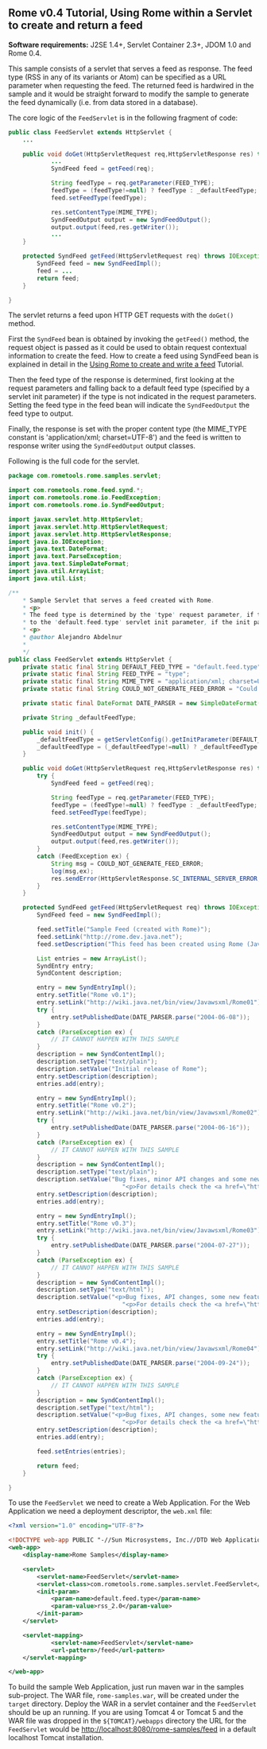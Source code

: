 ## Rome v0.4 Tutorial, Using Rome within a Servlet to create and return a feed

**Software requirements:** J2SE 1.4+, Servlet Container 2.3+, JDOM 1.0
and Rome 0.4.

This sample consists of a servlet that serves a feed as response. The
feed type (RSS in any of its variants or Atom) can be specified as a URL
parameter when requesting the feed. The returned feed is hardwired in
the sample and it would be straight forward to modify the sample to
generate the feed dynamically (i.e. from data stored in a database).

The core logic of the `FeedServlet` is in the following fragment of
code:

```java
public class FeedServlet extends HttpServlet {
    ...

    public void doGet(HttpServletRequest req,HttpServletResponse res) throws IOException {
            ...
            SyndFeed feed = getFeed(req);

            String feedType = req.getParameter(FEED_TYPE);
            feedType = (feedType!=null) ? feedType : _defaultFeedType;
            feed.setFeedType(feedType);

            res.setContentType(MIME_TYPE);
            SyndFeedOutput output = new SyndFeedOutput();
            output.output(feed,res.getWriter());
            ...
    }

    protected SyndFeed getFeed(HttpServletRequest req) throws IOException,FeedException {
        SyndFeed feed = new SyndFeedImpl();
        feed = ...
        return feed;
    }

}
```

The servlet returns a feed upon HTTP GET requests with the `doGet()`
method.

First the `SyndFeed` bean is obtained by invoking the `getFeed()`
method, the request object is passed as it could be used to obtain
request contextual information to create the feed. How to create a feed
using SyndFeed bean is explained in detail in the [Using Rome to create
and write a
feed](../../../HowRomeWorks/RomeV0.4TutorialUsingRomeToCreateAndWriteASyndicationFeed.html)
Tutorial.

Then the feed type of the response is determined, first looking at the
request parameters and falling back to a default feed type (specified by
a servlet init parameter) if the type is not indicated in the request
parameters. Setting the feed type in the feed bean will indicate the
`SyndFeedOutput` the feed type to output.

Finally, the response is set with the proper content type (the MIME_TYPE
constant is \'application/xml; charset=UTF-8\') and the feed is written
to response writer using the `SyndFeedOutput` output classes.

Following is the full code for the servlet.

```java
package com.rometools.rome.samples.servlet;

import com.rometools.rome.feed.synd.*;
import com.rometools.rome.io.FeedException;
import com.rometools.rome.io.SyndFeedOutput;

import javax.servlet.http.HttpServlet;
import javax.servlet.http.HttpServletRequest;
import javax.servlet.http.HttpServletResponse;
import java.io.IOException;
import java.text.DateFormat;
import java.text.ParseException;
import java.text.SimpleDateFormat;
import java.util.ArrayList;
import java.util.List;

/**
    * Sample Servlet that serves a feed created with Rome.
    * <p>
    * The feed type is determined by the 'type' request parameter, if the parameter is missing it defaults
    * to the 'default.feed.type' servlet init parameter, if the init parameter is missing it defaults to 'atom_0.3'
    * <p>
    * @author Alejandro Abdelnur
    *
    */
public class FeedServlet extends HttpServlet {
    private static final String DEFAULT_FEED_TYPE = "default.feed.type";
    private static final String FEED_TYPE = "type";
    private static final String MIME_TYPE = "application/xml; charset=UTF-8";
    private static final String COULD_NOT_GENERATE_FEED_ERROR = "Could not generate feed";

    private static final DateFormat DATE_PARSER = new SimpleDateFormat("yyyy-MM-dd");

    private String _defaultFeedType;

    public void init() {
        _defaultFeedType = getServletConfig().getInitParameter(DEFAULT_FEED_TYPE);
        _defaultFeedType = (_defaultFeedType!=null) ? _defaultFeedType : "atom_0.3";
    }

    public void doGet(HttpServletRequest req,HttpServletResponse res) throws IOException {
        try {
            SyndFeed feed = getFeed(req);

            String feedType = req.getParameter(FEED_TYPE);
            feedType = (feedType!=null) ? feedType : _defaultFeedType;
            feed.setFeedType(feedType);

            res.setContentType(MIME_TYPE);
            SyndFeedOutput output = new SyndFeedOutput();
            output.output(feed,res.getWriter());
        }
        catch (FeedException ex) {
            String msg = COULD_NOT_GENERATE_FEED_ERROR;
            log(msg,ex);
            res.sendError(HttpServletResponse.SC_INTERNAL_SERVER_ERROR,msg);
        }
    }

    protected SyndFeed getFeed(HttpServletRequest req) throws IOException,FeedException {
        SyndFeed feed = new SyndFeedImpl();

        feed.setTitle("Sample Feed (created with Rome)");
        feed.setLink("http://rome.dev.java.net");
        feed.setDescription("This feed has been created using Rome (Java syndication utilities");

        List entries = new ArrayList();
        SyndEntry entry;
        SyndContent description;

        entry = new SyndEntryImpl();
        entry.setTitle("Rome v0.1");
        entry.setLink("http://wiki.java.net/bin/view/Javawsxml/Rome01");
        try {
            entry.setPublishedDate(DATE_PARSER.parse("2004-06-08"));
        }
        catch (ParseException ex) {
            // IT CANNOT HAPPEN WITH THIS SAMPLE
        }
        description = new SyndContentImpl();
        description.setType("text/plain");
        description.setValue("Initial release of Rome");
        entry.setDescription(description);
        entries.add(entry);

        entry = new SyndEntryImpl();
        entry.setTitle("Rome v0.2");
        entry.setLink("http://wiki.java.net/bin/view/Javawsxml/Rome02");
        try {
            entry.setPublishedDate(DATE_PARSER.parse("2004-06-16"));
        }
        catch (ParseException ex) {
            // IT CANNOT HAPPEN WITH THIS SAMPLE
        }
        description = new SyndContentImpl();
        description.setType("text/plain");
        description.setValue("Bug fixes, minor API changes and some new features"+
                                "<p>For details check the <a href=\"http://wiki.java.net/bin/view/Javawsxml/RomeChangesLog#RomeV02\">Changes Log for 0.2</a></p>");
        entry.setDescription(description);
        entries.add(entry);

        entry = new SyndEntryImpl();
        entry.setTitle("Rome v0.3");
        entry.setLink("http://wiki.java.net/bin/view/Javawsxml/Rome03");
        try {
            entry.setPublishedDate(DATE_PARSER.parse("2004-07-27"));
        }
        catch (ParseException ex) {
            // IT CANNOT HAPPEN WITH THIS SAMPLE
        }
        description = new SyndContentImpl();
        description.setType("text/html");
        description.setValue("<p>Bug fixes, API changes, some new features and some Unit testing</p>"+
                                "<p>For details check the <a href=\"http://wiki.java.net/bin/view/Javawsxml/RomeChangesLog#RomeV03\">Changes Log for 0.3</a></p>");
        entry.setDescription(description);
        entries.add(entry);

        entry = new SyndEntryImpl();
        entry.setTitle("Rome v0.4");
        entry.setLink("http://wiki.java.net/bin/view/Javawsxml/Rome04");
        try {
            entry.setPublishedDate(DATE_PARSER.parse("2004-09-24"));
        }
        catch (ParseException ex) {
            // IT CANNOT HAPPEN WITH THIS SAMPLE
        }
        description = new SyndContentImpl();
        description.setType("text/html");
        description.setValue("<p>Bug fixes, API changes, some new features, Unit testing completed</p>"+
                                "<p>For details check the <a href=\"http://wiki.java.net/bin/view/Javawsxml/RomeChangesLog#RomeV04\">Changes Log for 0.4</a></p>");
        entry.setDescription(description);
        entries.add(entry);

        feed.setEntries(entries);

        return feed;
    }

}
```

To use the `FeedServlet` we need to create a Web Application. For the
Web Application we need a deployment descriptor, the `web.xml` file:

```xml
<?xml version="1.0" encoding="UTF-8"?>

<!DOCTYPE web-app PUBLIC "-//Sun Microsystems, Inc.//DTD Web Application 2.3//EN" "http://java.sun.com/dtd/web-app_2_3.dtd">
<web-app>
    <display-name>Rome Samples</display-name>

    <servlet>
        <servlet-name>FeedServlet</servlet-name>
        <servlet-class>com.rometools.rome.samples.servlet.FeedServlet</servlet-class>
        <init-param>
            <param-name>default.feed.type</param-name>
            <param-value>rss_2.0</param-value>
        </init-param>
    </servlet>

    <servlet-mapping>
            <servlet-name>FeedServlet</servlet-name>
            <url-pattern>/feed</url-pattern>
    </servlet-mapping>

</web-app>
```

To build the sample Web Application, just run maven war in the samples
sub-project. The WAR file, `rome-samples.war`, will be created under the
`target` directory. Deploy the WAR in a servlet container and the
`FeedServlet` should be up an running. If you are using Tomcat 4 or
Tomcat 5 and the WAR file was dropped in the `${TOMCAT}/webapps`
directory the URL for the `FeedServlet` would be
[http://localhost:8080/rome-samples/feed](http://localhost:8080/rome-samples/feed)
in a default localhost Tomcat installation.
